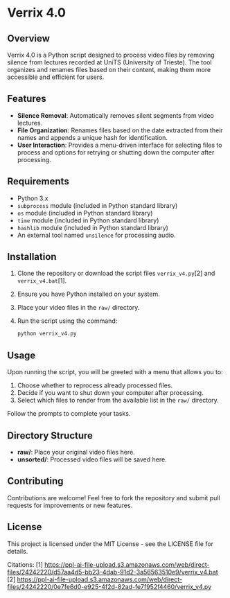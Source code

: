 # Verrix 4.0

## Overview

Verrix 4.0 is a Python script designed to process video files by removing silence from lectures recorded at UniTS (University of Trieste). The tool organizes and renames files based on their content, making them more accessible and efficient for users.

## Features

- **Silence Removal**: Automatically removes silent segments from video lectures.
- **File Organization**: Renames files based on the date extracted from their names and appends a unique hash for identification.
- **User Interaction**: Provides a menu-driven interface for selecting files to process and options for retrying or shutting down the computer after processing.

## Requirements

- Python 3.x
- `subprocess` module (included in Python standard library)
- `os` module (included in Python standard library)
- `time` module (included in Python standard library)
- `hashlib` module (included in Python standard library)
- An external tool named `unsilence` for processing audio.

## Installation

1. Clone the repository or download the script files `verrix_v4.py`[2] and `verrix_v4.bat`[1].
2. Ensure you have Python installed on your system.
3. Place your video files in the `raw/` directory.
4. Run the script using the command:

   ```bash
   python verrix_v4.py
   ```

## Usage

Upon running the script, you will be greeted with a menu that allows you to:

1. Choose whether to reprocess already processed files.
2. Decide if you want to shut down your computer after processing.
3. Select which files to render from the available list in the `raw/` directory.

Follow the prompts to complete your tasks.

## Directory Structure

- **raw/**: Place your original video files here.
- **unsorted/**: Processed video files will be saved here.

## Contributing

Contributions are welcome! Feel free to fork the repository and submit pull requests for improvements or new features.

## License

This project is licensed under the MIT License - see the LICENSE file for details.

Citations:
[1] https://ppl-ai-file-upload.s3.amazonaws.com/web/direct-files/24242220/d57aa4d5-bb23-4dab-91d2-3a56563510e9/verrix_v4.bat
[2] https://ppl-ai-file-upload.s3.amazonaws.com/web/direct-files/24242220/0e7fe6d0-e925-4f2d-82ad-fe7f952f4460/verrix_v4.py
